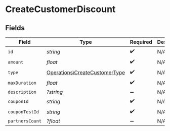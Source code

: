 # CreateCustomerDiscount


## Fields

| Field                                                                          | Type                                                                           | Required                                                                       | Description                                                                    |
| ------------------------------------------------------------------------------ | ------------------------------------------------------------------------------ | ------------------------------------------------------------------------------ | ------------------------------------------------------------------------------ |
| `id`                                                                           | *string*                                                                       | :heavy_check_mark:                                                             | N/A                                                                            |
| `amount`                                                                       | *float*                                                                        | :heavy_check_mark:                                                             | N/A                                                                            |
| `type`                                                                         | [Operations\CreateCustomerType](../../Models/Operations/CreateCustomerType.md) | :heavy_check_mark:                                                             | N/A                                                                            |
| `maxDuration`                                                                  | *float*                                                                        | :heavy_check_mark:                                                             | N/A                                                                            |
| `description`                                                                  | *?string*                                                                      | :heavy_minus_sign:                                                             | N/A                                                                            |
| `couponId`                                                                     | *string*                                                                       | :heavy_check_mark:                                                             | N/A                                                                            |
| `couponTestId`                                                                 | *string*                                                                       | :heavy_check_mark:                                                             | N/A                                                                            |
| `partnersCount`                                                                | *?float*                                                                       | :heavy_minus_sign:                                                             | N/A                                                                            |